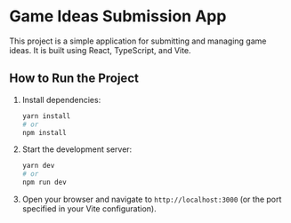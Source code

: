 # Game Ideas Submission App

This project is a simple application for submitting and managing game ideas. It is built using React, TypeScript, and Vite.

## How to Run the Project

1. Install dependencies:

    ```sh
    yarn install
    # or
    npm install
    ```

2. Start the development server:

    ```sh
    yarn dev
    # or
    npm run dev
    ```

3. Open your browser and navigate to `http://localhost:3000` (or the port specified in your Vite configuration).
